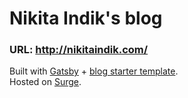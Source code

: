 # Nikita Indik's blog

### URL: http://nikitaindik.com/

Built with [Gatsby](https://www.gatsbyjs.org/) + [blog starter template](https://github.com/gatsbyjs/gatsby-starter-blog).  
Hosted on [Surge](https://surge.sh/).
